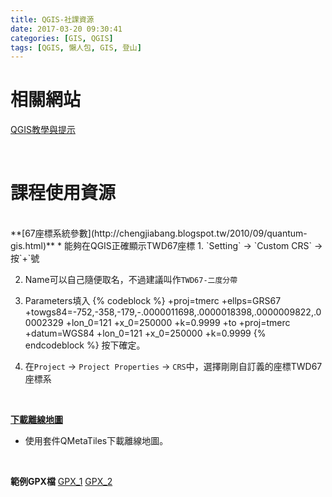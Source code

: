 ```yaml
---
title: QGIS-社課資源
date: 2017-03-20 09:30:41
categories: [GIS, QGIS]
tags: [QGIS, 懶人包, GIS, 登山]
---
```


相關網站
======

[QGIS教學與提示](http://www.qgistutorials.com/zh_TW/)

<br>

課程使用資源
======

<br>
**[67座標系統參數](http://chengjiabang.blogspot.tw/2010/09/quantum-gis.html)**
*    能夠在QGIS正確顯示TWD67座標
1. `Setting` -> `Custom CRS` -> 按`+`號

2. Name可以自己隨便取名，不過建議叫作`TWD67-二度分帶`

3. Parameters填入
{% codeblock %}
+proj=tmerc +ellps=GRS67 
+towgs84=-752,-358,-179,-.0000011698,.0000018398,.0000009822,.00002329 
+lon_0=121 +x_0=250000 +k=0.9999 +to +proj=tmerc +datum=WGS84 +lon_0=121 
+x_0=250000 +k=0.9999
{% endcodeblock %}
按下確定。

4. 在`Project` -> `Project Properties` -> `CRS`中，選擇剛剛自訂義的座標TWD67座標系

<br>

**[下載離線地圖](http://gis.rchss.sinica.edu.tw/qgis/?p=3699)**
*   使用套件QMetaTiles下載離線地圖。

<br>

**範例GPX檔**
[GPX_1](https://drive.google.com/file/d/0B1_zbIyfqFc6MzB3dV9qVkdETkU/view?usp=sharing)
[GPX_2](https://drive.google.com/file/d/0B1_zbIyfqFc6cGE3M19sN0NmTVE/view?usp=sharing)
